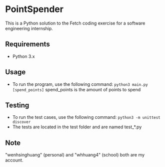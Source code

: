 # PointSpender
This is a Python solution to the Fetch coding exercise for a software engineering internship.

## Requirements
* Python 3.x

## Usage
* To run the program, use the following command: 
`python3 main.py [spend_points]`
spend_points is the amount of points to spend

## Testing
* To run the test cases, use the following command: 
`python3 -m unittest discover`
* The tests are located in the test folder and are named test_*.py

## Note
"wenhsinghuang" (personal) and "whhuang4" (school) both are my account.
